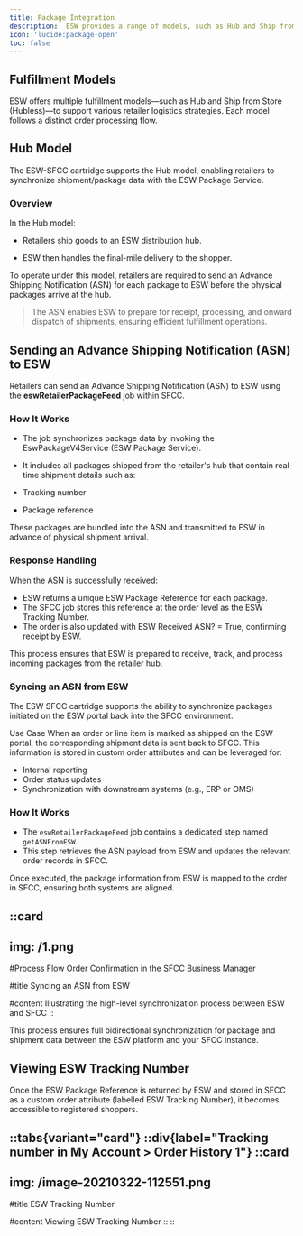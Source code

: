 ```yaml
---
title: Package Integration
description:  ESW provides a range of models, such as Hub and Ship from Store (Hubless) for retailers to fulfill the orders
icon: 'lucide:package-open'
toc: false
---
```


## Fulfillment Models

ESW offers multiple fulfillment models—such as Hub and Ship from Store (Hubless)—to support various retailer logistics strategies. Each model follows a distinct order processing flow.

## Hub Model

The ESW-SFCC cartridge supports the Hub model, enabling retailers to synchronize shipment/package data with the ESW Package Service.

### Overview
In the Hub model:

- Retailers ship goods to an ESW distribution hub.

- ESW then handles the final-mile delivery to the shopper.

To operate under this model, retailers are required to send an Advance Shipping Notification (ASN) for each package to ESW before the physical packages arrive at the hub.

> The ASN enables ESW to prepare for receipt, processing, and onward dispatch of shipments, ensuring efficient fulfillment operations.

## Sending an Advance Shipping Notification (ASN) to ESW
Retailers can send an Advance Shipping Notification (ASN) to ESW using the **eswRetailerPackageFeed** job within SFCC.

### How It Works
- The job synchronizes package data by invoking the EswPackageV4Service (ESW Package Service).

- It includes all packages shipped from the retailer's hub that contain real-time shipment details such as:
 - Tracking number
 - Package reference

These packages are bundled into the ASN and transmitted to ESW in advance of physical shipment arrival.

### Response Handling
When the ASN is successfully received:
- ESW returns a unique ESW Package Reference for each package.
- The SFCC job stores this reference at the order level as the ESW Tracking Number.
- The order is also updated with ESW Received ASN? = True, confirming receipt by ESW.

This process ensures that ESW is prepared to receive, track, and process incoming packages from the retailer hub.

### Syncing an ASN from ESW
The ESW SFCC cartridge supports the ability to synchronize packages initiated on the ESW portal back into the SFCC environment.

Use Case
When an order or line item is marked as shipped on the ESW portal, the corresponding shipment data is sent back to SFCC. This information is stored in custom order attributes and can be leveraged for:

- Internal reporting
- Order status updates
- Synchronization with downstream systems (e.g., ERP or OMS)

### How It Works

- The `eswRetailerPackageFeed` job contains a dedicated step named `getASNFromESW`.
- This step retrieves the ASN payload from ESW and updates the relevant order records in SFCC.

Once executed, the package information from ESW is mapped to the order in SFCC, ensuring both systems are aligned.

::card
---
img: /1.png
---
#Process Flow
Order Confirmation in the SFCC Business Manager 

#title
Syncing an ASN from ESW

#content
Illustrating the high-level synchronization process between ESW and SFCC
::

This process ensures full bidirectional synchronization for package and shipment data between the ESW platform and your SFCC instance.

## Viewing ESW Tracking Number
Once the ESW Package Reference is returned by ESW and stored in SFCC as a custom order attribute (labelled ESW Tracking Number), it becomes accessible to registered shoppers.

::tabs{variant="card"}
  ::div{label="Tracking number in My Account > Order History 1"}
  ::card
  ---
  img: /image-20210322-112551.png
  ---
  #title
  ESW Tracking Number

  #content
  Viewing ESW Tracking Number
  ::
::


